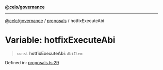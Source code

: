 [**@celo/governance**](../../README.md)

***

[@celo/governance](../../README.md) / [proposals](../README.md) / hotfixExecuteAbi

# Variable: hotfixExecuteAbi

> `const` **hotfixExecuteAbi**: `AbiItem`

Defined in: [proposals.ts:29](https://github.com/celo-org/developer-tooling/blob/master/packages/sdk/governance/src/proposals.ts#L29)
